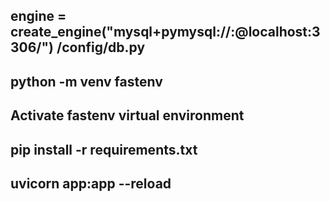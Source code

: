 ## engine = create_engine("mysql+pymysql://<user>:<password>@localhost:3306/<database>")   /config/db.py
## python -m venv fastenv
## Activate fastenv virtual environment
## pip install -r requirements.txt
## uvicorn app:app --reload

